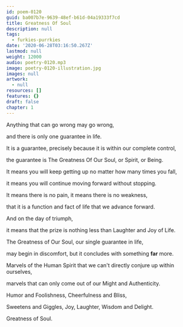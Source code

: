 ```yaml
---
id: poem-0120
guid: ba007b7e-9639-48ef-b61d-04a19333f7cd
title: Greatness Of Soul
description: null
tags:
  - furkies-purrkies
date: '2020-06-28T03:16:50.267Z'
lastmod: null
weight: 12000
audio: poetry-0120.mp3
image: poetry-0120-illustration.jpg
images: null
artwork:
  - null
resources: []
features: {}
draft: false
chapter: 1
---
```


Anything that can go wrong may go wrong,

and there is only one guarantee in life.

It is a guarantee, precisely because it is within our complete control,

the guarantee is The Greatness Of Our Soul, or Spirit, or Being.

It means you will keep getting up no matter how many times you fall,

it means you will continue moving forward without stopping.

It means there is no pain, it means there is no weakness,

that it is a function and fact of life that we advance forward.

And on the day of triumph,

it means that the prize is nothing less than Laughter and Joy of Life.

The Greatness of Our Soul, our single guarantee in life,

may begin in discomfort, but it concludes with something **far** more.

Marvels of the Human Spirit that we can't directly conjure up within ourselves,

marvels that can only come out of our Might and Authenticity.

Humor and Foolishness, Cheerfulness and Bliss,

Sweetens and Giggles, Joy, Laughter, Wisdom and Delight.

Greatness of Soul.
